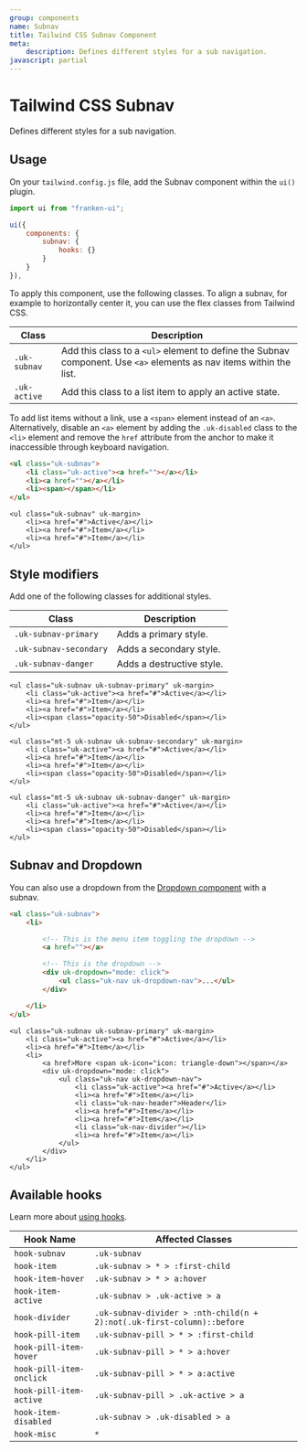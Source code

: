 ```yaml
---
group: components
name: Subnav
title: Tailwind CSS Subnav Component
meta:
    description: Defines different styles for a sub navigation.
javascript: partial
---
```


# Tailwind CSS Subnav

<p class="mt-2 text-xl text-muted-foreground">Defines different styles for a sub navigation.</p>

## Usage

On your `tailwind.config.js` file, add the Subnav component within the `ui()` plugin.

```javascript
import ui from "franken-ui";

ui({
    components: {
        subnav: {
            hooks: {}
        }
    }
}),
```

To apply this component, use the following classes. To align a subnav, for example to horizontally center it, you can use the flex classes from Tailwind CSS.

| Class         | Description                                                                                                         |
|---------------|---------------------------------------------------------------------------------------------------------------------|
| `.uk-subnav`  | Add this class to a `<ul>` element to define the Subnav component. Use `<a>` elements as nav items within the list. |
| `.uk-active ` | Add this class to a list item to apply an active state.                                                             |

To add list items without a link, use a `<span>` element instead of an `<a>`. Alternatively, disable an `<a>` element by adding the `.uk-disabled` class to the `<li>` element and remove the `href` attribute from the anchor to make it inaccessible through keyboard navigation.

```html
<ul class="uk-subnav">
    <li class="uk-active"><a href=""></a></li>
    <li><a href=""></a></li>
    <li><span></span></li>
</ul>
```

```example
<ul class="uk-subnav" uk-margin>
    <li><a href="#">Active</a></li>
    <li><a href="#">Item</a></li>
    <li><a href="#">Item</a></li>
</ul>
```

## Style modifiers

Add one of the following classes for additional styles.

| Class                  | Description               |
|------------------------|---------------------------|
| `.uk-subnav-primary`   | Adds a primary style.     |
| `.uk-subnav-secondary` | Adds a secondary style.   |
| `.uk-subnav-danger`    | Adds a destructive style. |


```example
<ul class="uk-subnav uk-subnav-primary" uk-margin>
    <li class="uk-active"><a href="#">Active</a></li>
    <li><a href="#">Item</a></li>
    <li><a href="#">Item</a></li>
    <li><span class="opacity-50">Disabled</span></li>
</ul>

<ul class="mt-5 uk-subnav uk-subnav-secondary" uk-margin>
    <li class="uk-active"><a href="#">Active</a></li>
    <li><a href="#">Item</a></li>
    <li><a href="#">Item</a></li>
    <li><span class="opacity-50">Disabled</span></li>
</ul>

<ul class="mt-5 uk-subnav uk-subnav-danger" uk-margin>
    <li class="uk-active"><a href="#">Active</a></li>
    <li><a href="#">Item</a></li>
    <li><a href="#">Item</a></li>
    <li><span class="opacity-50">Disabled</span></li>
</ul>
```

## Subnav and Dropdown

You can also use a dropdown from the [Dropdown component](dropdown.md) with a subnav.

```html
<ul class="uk-subnav">
    <li>

        <!-- This is the menu item toggling the dropdown -->
        <a href=""></a>

        <!-- This is the dropdown -->
        <div uk-dropdown="mode: click">
            <ul class="uk-nav uk-dropdown-nav">...</ul>
        </div>

    </li>
</ul>
```

```example
<ul class="uk-subnav uk-subnav-primary" uk-margin>
    <li class="uk-active"><a href="#">Active</a></li>
    <li><a href="#">Item</a></li>
    <li>
        <a href>More <span uk-icon="icon: triangle-down"></span></a>
        <div uk-dropdown="mode: click">
            <ul class="uk-nav uk-dropdown-nav">
                <li class="uk-active"><a href="#">Active</a></li>
                <li><a href="#">Item</a></li>
                <li class="uk-nav-header">Header</li>
                <li><a href="#">Item</a></li>
                <li><a href="#">Item</a></li>
                <li class="uk-nav-divider"></li>
                <li><a href="#">Item</a></li>
            </ul>
        </div>
    </li>
</ul>
```

## Available hooks

Learn more about [using hooks](/docs/introduction#using-hooks).

| Hook Name                | Affected Classes                                                       |
|--------------------------|------------------------------------------------------------------------|
| `hook-subnav`            | `.uk-subnav`                                                           |
| `hook-item`              | `.uk-subnav > * > :first-child`                                        |
| `hook-item-hover`        | `.uk-subnav > * > a:hover`                                             |
| `hook-item-active`       | `.uk-subnav > .uk-active > a`                                          |
| `hook-divider`           | `.uk-subnav-divider > :nth-child(n + 2):not(.uk-first-column)::before` |
| `hook-pill-item`         | `.uk-subnav-pill > * > :first-child`                                   |
| `hook-pill-item-hover`   | `.uk-subnav-pill > * > a:hover`                                        |
| `hook-pill-item-onclick` | `.uk-subnav-pill > * > a:active`                                       |
| `hook-pill-item-active`  | `.uk-subnav-pill > .uk-active > a`                                     |
| `hook-item-disabled`     | `.uk-subnav > .uk-disabled > a`                                        |
| `hook-misc`              | `*`                                                                    |
